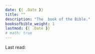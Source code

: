 ```yaml
---
date: {{ .Date }}
title: ""
description: "The  book of the Bible."
booksofbible_weight: 1
lastmod: {{ .Date }}
# math: true
---
```


Last read:
